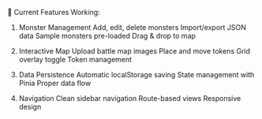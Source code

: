 🎯 Current Features Working:

1. Monster Management
Add, edit, delete monsters
Import/export JSON data
Sample monsters pre-loaded
Drag & drop to map

2. Interactive Map
Upload battle map images
Place and move tokens
Grid overlay toggle
Token management

3. Data Persistence
Automatic localStorage saving
State management with Pinia
Proper data flow

4. Navigation
Clean sidebar navigation
Route-based views
Responsive design